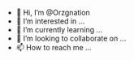 - 👋 Hi, I’m @Orzgnation
- 👀 I’m interested in ...
- 🌱 I’m currently learning ...
- 💞️ I’m looking to collaborate on ...
- 📫 How to reach me ...

<!---
Orzgnation/Orzgnation is a ✨ special ✨ repository because its `README.md` (this file) appears on your GitHub profile.
You can click the Preview link to take a look at your changes.
--->
